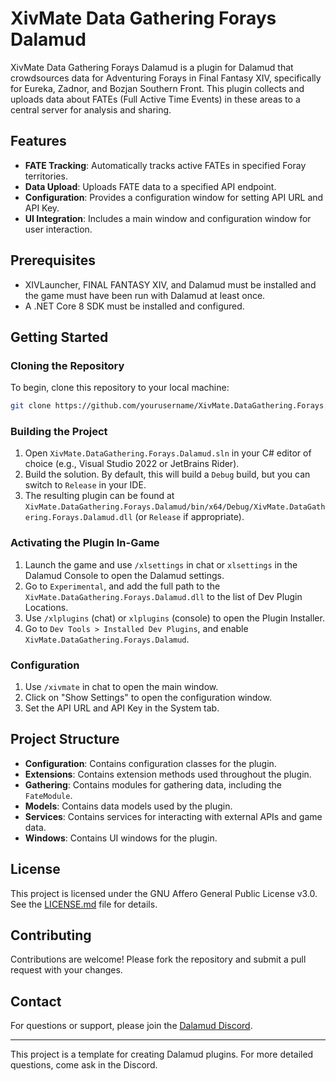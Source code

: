 # XivMate Data Gathering Forays Dalamud

XivMate Data Gathering Forays Dalamud is a plugin for Dalamud that crowdsources data for Adventuring Forays in Final Fantasy XIV, specifically for Eureka, Zadnor, and Bozjan Southern Front. This plugin collects and uploads data about FATEs (Full Active Time Events) in these areas to a central server for analysis and sharing.

## Features

- **FATE Tracking**: Automatically tracks active FATEs in specified Foray territories.
- **Data Upload**: Uploads FATE data to a specified API endpoint.
- **Configuration**: Provides a configuration window for setting API URL and API Key.
- **UI Integration**: Includes a main window and configuration window for user interaction.

## Prerequisites

- XIVLauncher, FINAL FANTASY XIV, and Dalamud must be installed and the game must have been run with Dalamud at least once.
- A .NET Core 8 SDK must be installed and configured.

## Getting Started

### Cloning the Repository

To begin, clone this repository to your local machine:

```sh
git clone https://github.com/yourusername/XivMate.DataGathering.Forays.Dalamud.git
```

### Building the Project

1. Open `XivMate.DataGathering.Forays.Dalamud.sln` in your C# editor of choice (e.g., Visual Studio 2022 or JetBrains Rider).
2. Build the solution. By default, this will build a `Debug` build, but you can switch to `Release` in your IDE.
3. The resulting plugin can be found at `XivMate.DataGathering.Forays.Dalamud/bin/x64/Debug/XivMate.DataGathering.Forays.Dalamud.dll` (or `Release` if appropriate).

### Activating the Plugin In-Game

1. Launch the game and use `/xlsettings` in chat or `xlsettings` in the Dalamud Console to open the Dalamud settings.
2. Go to `Experimental`, and add the full path to the `XivMate.DataGathering.Forays.Dalamud.dll` to the list of Dev Plugin Locations.
3. Use `/xlplugins` (chat) or `xlplugins` (console) to open the Plugin Installer.
4. Go to `Dev Tools > Installed Dev Plugins`, and enable `XivMate.DataGathering.Forays.Dalamud`.

### Configuration

1. Use `/xivmate` in chat to open the main window.
2. Click on "Show Settings" to open the configuration window.
3. Set the API URL and API Key in the System tab.

## Project Structure

- **Configuration**: Contains configuration classes for the plugin.
- **Extensions**: Contains extension methods used throughout the plugin.
- **Gathering**: Contains modules for gathering data, including the `FateModule`.
- **Models**: Contains data models used by the plugin.
- **Services**: Contains services for interacting with external APIs and game data.
- **Windows**: Contains UI windows for the plugin.

## License

This project is licensed under the GNU Affero General Public License v3.0. See the [LICENSE.md](LICENSE.md) file for details.

## Contributing

Contributions are welcome! Please fork the repository and submit a pull request with your changes.

## Contact

For questions or support, please join the [Dalamud Discord](https://discord.gg/holdshift).

---

This project is a template for creating Dalamud plugins. For more detailed questions, come ask in the Discord.
